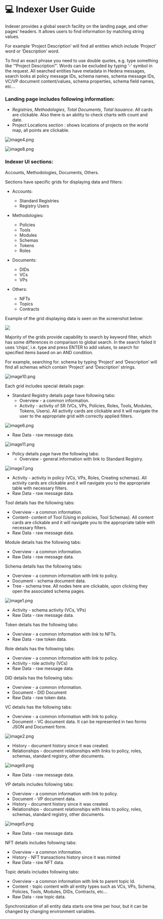 # 💻 Indexer User Guide

Indexer provides a global search facility on the landing page, and other pages’ headers. It allows users to find information by matching string values.&#x20;

For example ‘Project Description’ will find all entities which include ‘Project’ word or ‘Description’ word.&#x20;

To find an exact phrase you need to use double quotes, e.g. type something like ‘“Project Description”’. Words can be excluded by typing ‘-’ symbol in the request. All searched entities have metadata in Hedera messages, search looks at policy message IDs, schema names, schema message IDs, VC/VP document content/values, schema properties, schema field names, etc…

### Landing page includes following information:

* _Registries_, _Methodologies_, _Total Documents_, _Total Issuance_. All cards are clickable. Also there is an ability to check charts with count and date.
* Project Locations section : shows locations of projects on the world map, all points are clickable.

![image4.png](<../../.gitbook/assets/0 (14).png>)

![image8.png](<../../.gitbook/assets/1 (16).png>)

### Indexer UI sections:&#x20;

Accounts, Methodologies, Documents, Others.&#x20;

Sections have specific grids for displaying data and filters:

*   Accounts:

    * Standard Registries
    * Registry Users


*   Methodologies:

    * Policies
    * Tools
    * Modules
    * Schemas
    * Tokens
    * Roles


*   Documents:

    * DIDs
    * VCs
    * VPs


* Others:
  * NFTs
  * Topics
  * Contracts

Example of the grid displaying data is seen on the screenshot below:

![](<../../.gitbook/assets/2 (18).png>)

Majority of the grids provide capability to search by keyword filter, which has some differences in comparison to global search. In the search failed it uses ‘chips’, i.e. type and press ENTER to add values, to search for specified items based on an AND condition.&#x20;

For example, searching for. schema by typing ‘Project’ and ‘Description’ will find all schemas which contain ‘Project’ and ‘Description’ strings.

![image10.png](<../../.gitbook/assets/3 (15).png>)

Each grid includes special details page:

* Standard Registry details page have following tabs:
  * Overview - a common information.
  * Activity - activity of SR (VCs, VPs, Policies, Roles, Tools, Modules, Tokens, Users). All activity cards are clickable and it will navigate the user to the appropriate grid with correctly applied filters.

![image6.png](<../../.gitbook/assets/4 (13).png>)

* Raw Data - raw message data.

![image11.png](<../../.gitbook/assets/5 (16).png>)

* Policy details page have the following tabs:
  * Overview - general information with link to Standard Registry.

![image7.png](<../../.gitbook/assets/6 (15).png>)

* Activity - activity in policy (VCs, VPs, Roles, Creating schemas). All activity cards are clickable and it will navigate you to the appropriate table with necessary filters.
* Raw Data - raw message data.

Tool details has the following tabs:

* Overview - a common information.
* Content- content of Tool (Using in policies, Tool Schemas). All content cards are clickable and it will navigate you to the appropriate table with necessary filters.
* Raw Data - raw message data.

Module details has the following tabs:

* Overview - a common information.
* Raw Data - raw message data.

Schema details has the following tabs:

* Overview - a common information with link to policy.
* Document - schema document data.
* Tree - schema tree. All nodes here are clickable, upon clicking they open the associated schema pages.

![image1.png](<../../.gitbook/assets/7 (15).png>)

* Activity - schema activity (VCs, VPs)
* Raw Data - raw message data.

Token details has the following tabs:

* Overview - a common information with link to NFTs.
* Raw Data - raw token data.

Role details has the following tabs:

* Overview - a common information with link to policy.
* Activity - role activity (VCs)
* Raw Data - raw message data.

DID details has the following tabs:

* Overview - a common information.
* Document - DID Document
* Raw Data - raw token data.

VC details has the following tabs:

* Overview - a common information with link to policy.
* Document - VC document data. It can be represented in two forms JSON and Document form.

![image2.png](<../../.gitbook/assets/8 (16).png>)

* History - document history since it was created.
* Relationships - document relationships with links to policy, roles, schemas, standard registry, other documents.

![image9.png](<../../.gitbook/assets/9 (14).png>)

* Raw Data - raw message data.

VP details includes following tabs:

* Overview - a common information with link to policy.
* Document - VP document data.
* History - document history since it was created.
* Relationships - document relationships with links to policy, roles, schemas, standard registry, other documents.

![image5.png](<../../.gitbook/assets/10 (15).png>)

* Raw Data - raw message data.

NFT details includes following tabs:

* Overview - a common information.
* History - NFT transactions history since it was minted
* Raw Data - raw NFT data.

Topic details includes following tabs:

* Overview - a common information with link to parent topic Id.
* Content - topic content with all entity types such as VCs, VPs, Schema, Policies, Tools, Modules, DIDs, Contracts, etc…
* Raw Data - raw topic data.

Synchronization of all entity data starts one time per hour, but it can be changed by changing environment variables.
